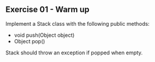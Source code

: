 ## Exercise 01 - Warm up

Implement a Stack class with the following public methods:
- void push(Object object)
- Object pop()

Stack should throw an exception if popped when empty.